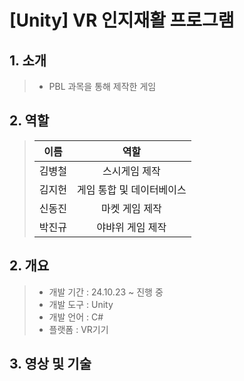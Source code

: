 # [Unity] VR 인지재활 프로그램

## 1. 소개
> - PBL 과목을 통해 제작한 게임

## 2. 역할
> | 이름 | 역할 |
> |:---:|:---:|
> | 김병철 | 스시게임 제작 |
> | 김지헌 | 게임 통합 및 데이터베이스 |
> | 신동진 | 마켓 게임 제작 |
> | 박진규 | 야뱌위 게임 제작 |

## 2. 개요
> - 개발 기간 : 24.10.23 ~ 진행 중
> - 개발 도구 : Unity
> - 개발 언어 : C#
> - 플랫폼 : VR기기
## 3. 영상 및 기술

